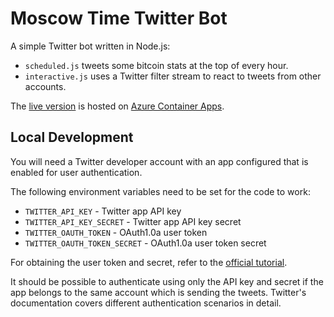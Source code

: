 # Moscow Time Twitter Bot

A simple Twitter bot written in Node.js:

- `scheduled.js` tweets some bitcoin stats at the top of every hour.
- `interactive.js` uses a Twitter filter stream to react to tweets from other accounts.

The [live version](https://twitter.com/moscowtime_xyz) is hosted on [Azure Container Apps](https://azure.microsoft.com/en-us/services/container-apps/).

## Local Development

You will need a Twitter developer account with an app configured that is enabled for user authentication.

The following environment variables need to be set for the code to work:

- `TWITTER_API_KEY` - Twitter app API key
- `TWITTER_API_KEY_SECRET` - Twitter app API key secret
- `TWITTER_OAUTH_TOKEN` - OAuth1.0a user token
- `TWITTER_OAUTH_TOKEN_SECRET` - OAuth1.0a user token secret

For obtaining the user token and secret, refer to the [official tutorial](https://developer.twitter.com/en/docs/tutorials/authenticating-with-twitter-api-for-enterprise/oauth1-0a-and-user-access-tokens).

It should be possible to authenticate using only the API key and secret if the app belongs to the same account which is sending the tweets. Twitter's documentation covers different authentication scenarios in detail.
